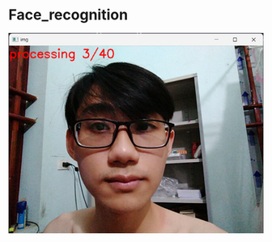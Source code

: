 # Face_recognition
![ảnh lấy dữ liệu khuôn mặt mới](https://github.com/Nguyenchitrai62/Face_recognition/blob/main/image/anh1.png)
